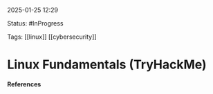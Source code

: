 
2025-01-25 12:29

Status: #InProgress

Tags: [[linux]] [[cybersecurity]] 

# Linux Fundamentals (TryHackMe)





#### References
